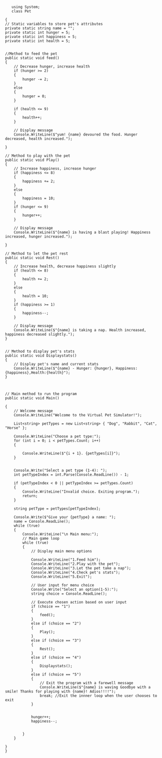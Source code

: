        using System;  
       class Pet
     
    {
    // Static variables to store pet's attributes
    private static string name = "";
    private static int hunger = 5;
    private static int happiness = 5;
    private static int health = 5;


    //Method to feed the pet
    public static void feed()
    {
        // Decrease hunger, increase health
        if (hunger >= 2)
        {
            hunger -= 2;
        }
        else
        {
            hunger = 0;
        }

        if (health <= 9)
        {
            health++;
        }

        // Display message
        Console.WriteLine($"yum! {name} devoured the food. Hunger decreased, health increased.");

    }

    // Method to play with the pet
    public static void Play()
    {
        // Increase happiness, increase hunger
        if (happiness <= 8)
        {
            happiness += 2;
        }
        else
        {
            happiness = 10;
        }
        if (hunger <= 9)
        {
            hunger++;
        }

        // Display message
        Console.WriteLine($"{name} is having a blast playing! Happiness increased, hunger increased.");

    }

    // Method to let the pet rest
    public static void Rest()
    {
        // Increase health, decrease happiness slightly
        if (health <= 8)
        {
            health += 2;
        }
        else
        {
            health = 10;
        }
        if (happiness >= 1)
        {
            happiness--;
        }

        // Display message
        Console.WriteLine($"{name} is taking a nap. Health increased, happiness decreased slightly.");
    }


    // Method to display pet's stats
    public static void Displaystats()
    {
        // Display pet's name and current stats
        Console.WriteLine($"{name} - Hunger: {hunger}, Happiness:{happiness},Health:{health}");
    }



    // Main method to run the program
    public static void Main()

    {
        // Welcome message
        Console.WriteLine("Welcome to the Virtual Pet Simulator!");

        List<string> petTypes = new List<string> { "Dog", "Rabbit", "Cat", "Horse" };

        Console.WriteLine("Choose a pet type:");
        for (int i = 0; i < petTypes.Count; i++)
        {

            Console.WriteLine($"{i + 1}. {petTypes[i]}");
        }


        Console.Write("Select a pet type (1-4): ");
        int petTypeIndex = int.Parse(Console.ReadLine()) - 1;

        if (petTypeIndex < 0 || petTypeIndex >= petTypes.Count)
        {
            Console.WriteLine("Invalid choice. Exiting program.");
            return;
        }

        string petType = petTypes[petTypeIndex];

        Console.Write($"Give your {petType} a name: ");
        name = Console.ReadLine();
        while (true)
        {
            Console.WriteLine("\n Main menu:");
            // Main game loop
            while (true)
            {
                // Display main menu options

                Console.WriteLine("1.Feed him");
                Console.WriteLine("2.Play with the pet");
                Console.WriteLine("3.Let the pet take a nap");
                Console.WriteLine("4.Check pet's stats");
                Console.WriteLine("5.Exit");

                // User input for menu choice
                Console.Write("Select an option(1-5):");
                string choice = Console.ReadLine();

                // Execute chosen action based on user input
                if (choice == "1")
                {
                    feed();
                }
                else if (choice == "2")
                {
                    Play();
                }
                else if (choice == "3")
                {
                    Rest();
                }
                else if (choice == "4")
                {
                    Displaystats();
                }
                else if (choice == "5")
                {
                    // Exit the program with a farewell message
                    Console.WriteLine($"{name} is waving Goodbye with a smile! Thanks for playing with {name}! Adios!!!!");
                    break; //Exit the innner loop when the user chooses to exit
                }


                hunger++;
                happiness--;


            }
        }

    }
    }

